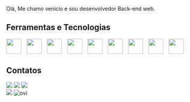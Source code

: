 Olá,
Me chamo venicio e sou desenvolvedor Back-end web.

## Ferramentas e Tecnologias


<img src="https://cdn.jsdelivr.net/gh/devicons/devicon@latest/icons/html5/html5-original.svg" width="40" height="40" style="margin-right: 10px" /> <img src="https://cdn.jsdelivr.net/gh/devicons/devicon@latest/icons/css3/css3-original.svg" width="40" height="40" style="margin-right: 10px" /> <img src="https://cdn.jsdelivr.net/gh/devicons/devicon@latest/icons/sass/sass-original.svg" width="40" height="40" style="margin-right: 10px" /> <img src="https://cdn.jsdelivr.net/gh/devicons/devicon@latest/icons/javascript/javascript-original.svg" width="40" height="40" style="margin-right: 10px" /> <img src="https://cdn.jsdelivr.net/gh/devicons/devicon@latest/icons/jquery/jquery-original-wordmark.svg" width="40" height="40" style="margin-right: 10px" /> <img src="https://cdn.jsdelivr.net/gh/devicons/devicon@latest/icons/php/php-original.svg" width="40" height="40" style="margin-right: 10px" /> <img src="https://cdn.jsdelivr.net/gh/devicons/devicon@latest/icons/laravel/laravel-original.svg" width="40" height="40" style="margin-right: 10px" /> <img src="https://cdn.jsdelivr.net/gh/devicons/devicon@latest/icons/docker/docker-original-wordmark.svg" width="40" height="40" style="margin-right: 10px" /> <img src="https://cdn.jsdelivr.net/gh/devicons/devicon@latest/icons/git/git-original-wordmark.svg" width="40" height="40" style="margin-right: 10px" />

## Contatos

<div>
<a href="" target="_blank"><img loading="lazy" src="https://img.shields.io/badge/-Instagram-%23E4405F?style=for-the-badge&logo=instagram&logoColor=white" target="_blank"></a>
<a href="mailto:viniciork@gmail.com"><img loading="lazy" src="https://img.shields.io/badge/Gmail-D14836?style=for-the-badge&logo=gmail&logoColor=white" target="_blank"></a>
<a href="https://www.linkedin.com/in/j-venicio-oliveira-85a51a228" target="_blank"><img loading="lazy" src="https://img.shields.io/badge/-LinkedIn-%230077B5?style=for-the-badge&logo=linkedin&logoColor=white" target="_blank"></a>  
</div>

<img src="https://github-readme-stats.vercel.app/api?username=venicio-marinho&show_icons=true&locale=en&theme=midnight-purple&rank_icon=github" />

<img src="https://github-readme-stats.vercel.app/api/top-langs?username=venicio-marinho&show_icons=true&locale=en&layout=compact&theme=chartreuse-dark" alt="ovi" />
